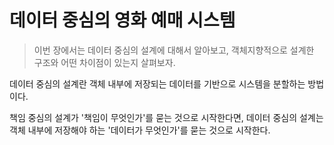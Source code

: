 # 데이터 중심의 영화 예매 시스템

> 이번 장에서는 데이터 중심의 설계에 대해서 알아보고, 객체지향적으로 설계한 구조와 어떤 차이점이 있는지 살펴보자.

데이터 중심의 설계란 객체 내부에 저장되는 데이터를 기반으로 시스템을 분할하는 방법이다.

책임 중심의 설계가 '책임이 무엇인가'를 묻는 것으로 시작한다면, 데이터 중심의 설계는 객체 내부에 저장해야 하는 '데이터가 무엇인가'를 묻는 것으로 시작한다.
